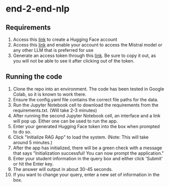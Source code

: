 # end-2-end-nlp

## Requirements
1. Access this [link](https://huggingface.co/welcome) to create a Hugging Face account
2. Access this [link](https://huggingface.co/mistralai/Mistral-7B-v0.1) and enable your account to access the Mistral model or any other LLM that is preferred for use
3. Generate an access token through this [link](https://huggingface.co/settings/tokens). Be sure to copy it out, as you will not be able to see it after clicking out of the token.

## Running the code
1. Clone the repo into an environment. The code has been tested in Google Colab, so it is known to work there.
2. Ensure the config.yaml file contains the correct file paths for the data.
3. Run the Jupyter Notebook cell to download the requirements from the requirements.txt. (Will take 2-3 minutes)
4. After running the second Jupyter Notebook cell, an interface and a link will pop up. Either one can be used to run the app.
5. Enter your generated Hugging Face token into the box when prompted to do so.
6. Click "Initialize RAG App" to load the system. (Note: This will take around 5 minutes.)
7. After the app has initialized, there will be a green check with a message that says "Initialization successful! You can now prompt the application."
8. Enter your student information in the query box and either click 'Submit' or hit the Enter key.
9. The answer will output in about 30-45 seconds.
10. If you want to change your query, enter a new set of information in the box. 
